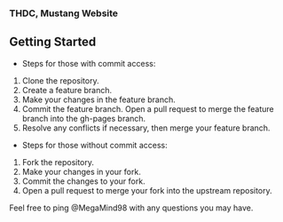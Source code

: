 ### THDC, Mustang Website

## Getting Started

- Steps for those with commit access:

1. Clone the repository.
2. Create a feature branch.
3. Make your changes in the feature branch.
4. Commit the feature branch.
Open a pull request to merge the feature branch into the gh-pages branch.
6. Resolve any conflicts if necessary, then merge your feature branch.

- Steps for those without commit access:

1. Fork the repository.
2. Make your changes in your fork.
3. Commit the changes to your fork.
4. Open a pull request to merge your fork into the upstream repository.


Feel free to ping @MegaMind98 with any questions you may have.